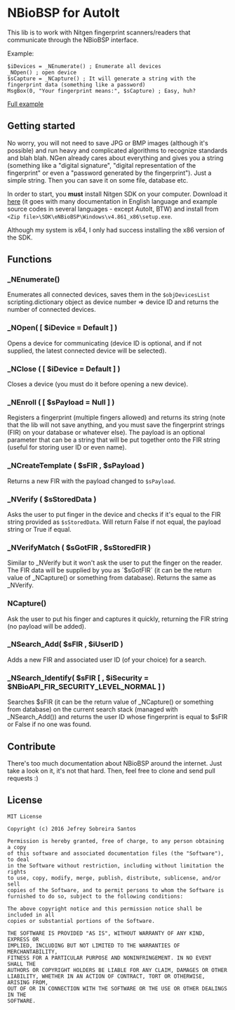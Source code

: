 NBioBSP for AutoIt
==================

This lib is to work with Nitgen fingerprint scanners/readers that communicate through the NBioBSP interface.

Example:

```
$iDevices = _NEnumerate() ; Enumerate all devices
_NOpen() ; open device
$sCapture = _NCapture() ; It will generate a string with the fingerprint data (something like a password)
MsgBox(0, "Your fingerprint means:", $sCapture) ; Easy, huh?
```

[Full example](Example.au3)

Getting started
---------------

No worry, you will not need to save JPG or BMP images (although it's possible) and run heavy and complicated algorithms to recognize standards and blah blah. NGen already cares about everything and gives you a string (something like a "digital signature", "digital representation of the fingerprint" or even a "password generated by the fingerprint"). Just a simple string. Then you can save it on some file, database etc.

In order to start, you **must** install Nitgen SDK on your computer. Download it [here](http://www.nitgen.com.br/download/eNBSP_SDK_V4.861.zip) (it goes with many documentation in English language and example source codes in several languages - except AutoIt, BTW) and install from `<Zip file>\SDK\eNBioBSP\Windows\v4.861_x86\setup.exe`.

Although my system is x64, I only had success installing the x86 version of the SDK.

Functions
----

### _NEnumerate()
Enumerates all connected devices, saves them in the `$objDevicesList` scripting.dictionary object as device number => device ID and returns the number of connected devices.

### _NOpen( [ $iDevice = Default ] )
Opens a device for communicating (device ID is optional, and if not supplied, the latest connected device will be selected).

### _NClose ( [ $iDevice = Default ] )
Closes a device (you must do it before opening a new device).

### _NEnroll ( [ $sPayload = Null ] )
Registers a fingerprint (multiple fingers allowed) and returns its string (note that the lib will not save anything, and you must save the fingerprint strings (FIR) on your database or whatever else). The payload is an optional parameter that can be a string that will be put together onto the FIR string (useful for storing user ID or even name).

### _NCreateTemplate ( $sFIR , $sPayload )
Returns a new FIR with the payload changed to `$sPayload`.

### _NVerify ( $sStoredData )
Asks the user to put finger in the device and checks if it's equal to the FIR string provided as `$sStoredData`. Will return False if not equal, the payload string or True if equal.

### _NVerifyMatch ( $sGotFIR , $sStoredFIR )
Similar to _NVerify but it won't ask the user to put the finger on the reader. The FIR data will be supplied by you as ´$sGotFIR` (it can be the return value of _NCapture() or something from database). Returns the same as _NVerify.

### NCapture()
Ask the user to put his finger and captures it quickly, returning the FIR string (no payload will be added).

### _NSearch_Add( $sFIR , $iUserID )
Adds a new FIR and associated user ID (of your choice) for a search.

### _NSearch_Identify( $sFIR [ , $iSecurity = $NBioAPI_FIR_SECURITY_LEVEL_NORMAL ] )
Searches $sFIR (it can be the return value of _NCapture() or something from database) on the current search stack (managed with _NSearch_Add()) and returns the user ID whose fingerprint is equal to $sFIR or False if no one was found.

Contribute
----------

There's too much documentation about NBioBSP around the internet. Just take a look on it, it's not that hard. Then, feel free to clone and send pull requests :)


License
-------
```
MIT License

Copyright (c) 2016 Jefrey Sobreira Santos

Permission is hereby granted, free of charge, to any person obtaining a copy
of this software and associated documentation files (the "Software"), to deal
in the Software without restriction, including without limitation the rights
to use, copy, modify, merge, publish, distribute, sublicense, and/or sell
copies of the Software, and to permit persons to whom the Software is
furnished to do so, subject to the following conditions:

The above copyright notice and this permission notice shall be included in all
copies or substantial portions of the Software.

THE SOFTWARE IS PROVIDED "AS IS", WITHOUT WARRANTY OF ANY KIND, EXPRESS OR
IMPLIED, INCLUDING BUT NOT LIMITED TO THE WARRANTIES OF MERCHANTABILITY,
FITNESS FOR A PARTICULAR PURPOSE AND NONINFRINGEMENT. IN NO EVENT SHALL THE
AUTHORS OR COPYRIGHT HOLDERS BE LIABLE FOR ANY CLAIM, DAMAGES OR OTHER
LIABILITY, WHETHER IN AN ACTION OF CONTRACT, TORT OR OTHERWISE, ARISING FROM,
OUT OF OR IN CONNECTION WITH THE SOFTWARE OR THE USE OR OTHER DEALINGS IN THE
SOFTWARE.
```